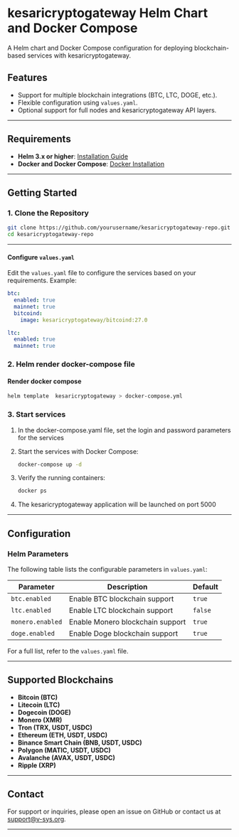 
# kesaricryptogateway Helm Chart and Docker Compose

A Helm chart and Docker Compose configuration for deploying blockchain-based services with kesaricryptogateway.

## Features
- Support for multiple blockchain integrations (BTC, LTC, DOGE, etc.).
- Flexible configuration using `values.yaml`.
- Optional support for full nodes and kesaricryptogateway API layers.

---

## Requirements

- **Helm 3.x or higher**: [Installation Guide](https://helm.sh/docs/intro/install/)
- **Docker and Docker Compose**: [Docker Installation](https://docs.docker.com/get-docker/)

---

## Getting Started

### 1. Clone the Repository

```bash
git clone https://github.com/yourusername/kesaricryptogateway-repo.git
cd kesaricryptogateway-repo
```

---


#### Configure `values.yaml`

Edit the `values.yaml` file to configure the services based on your requirements. Example:

```yaml
btc:
  enabled: true
  mainnet: true
  bitcoind:
    image: kesaricryptogateway/bitcoind:27.0

ltc:
  enabled: true
  mainnet: true
```

### 2. Helm render docker-compose file

#### Render docker compose

```bash
helm template  kesaricryptogateway > docker-compose.yml
```

### 3. Start services



1. In the docker-compose.yaml file, set the login and password parameters for the services

2. Start the services with Docker Compose:

   ```bash
   docker-compose up -d
   ```

3. Verify the running containers:

   ```bash
   docker ps
   ```
4. The kesaricryptogateway application will be launched on port 5000

---

## Configuration

### Helm Parameters

The following table lists the configurable parameters in `values.yaml`:

| Parameter               | Description                               | Default       |
|-------------------------|-------------------------------------------|---------------|
| `btc.enabled`           | Enable BTC blockchain support            | `true`        |
| `ltc.enabled`           | Enable LTC blockchain support            | `false`       |
| `monero.enabled`        | Enable Monero blockchain support         | `true`        |
| `doge.enabled`          | Enable Doge blockchain support           | `true`        |


For a full list, refer to the `values.yaml` file.

---

## Supported Blockchains

- **Bitcoin (BTC)**
- **Litecoin (LTC)**
- **Dogecoin (DOGE)**
- **Monero (XMR)**
- **Tron (TRX, USDT, USDC)**
- **Ethereum (ETH, USDT, USDC)**
- **Binance Smart Chain (BNB, USDT, USDC)**
- **Polygon (MATIC, USDT, USDC)**
- **Avalanche (AVAX, USDT, USDC)**
- **Ripple (XRP)**

---



## Contact

For support or inquiries, please open an issue on GitHub or contact us at [support@v-sys.org](mailto:support@v-sys.org).

---
